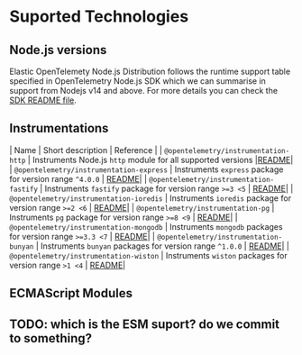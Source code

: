 # Suported Technologies

## Node.js versions

Elastic OpenTelemety Node.js Distribution follows the runtime support table
specified in OpenTelemetry Node.js SDK which we can summarise in support
from Nodejs v14 and above. For more details you can check the [SDK README file](https://github.com/open-telemetry/opentelemetry-js?tab=readme-ov-file#supported-runtimes).

## Instrumentations

| Name                                     | Short description                                            | Reference |
| `@opentelemetry/instrumentation-http`    | Instruments Node.js `http` module for all supported versions |[README](https://github.com/open-telemetry/opentelemetry-js-contrib/tree/main/plugins/node/opentelemetry-instrumentation-http#readme)|
| `@opentelemetry/instrumentation-express` | Instruments `express` package for version range `^4.0.0`     | [README](https://github.com/open-telemetry/opentelemetry-js-contrib/tree/main/plugins/node/opentelemetry-instrumentation-express#readme)|
| `@opentelemetry/instrumentation-fastify` | Instruments `fastify` package for version range `>=3 <5`     | [README](https://github.com/open-telemetry/opentelemetry-js-contrib/tree/main/plugins/node/opentelemetry-instrumentation-fastify#readme)|
| `@opentelemetry/instrumentation-ioredis` | Instruments `ioredis` package for version range `>=2 <6`     | [README](https://github.com/open-telemetry/opentelemetry-js-contrib/tree/main/plugins/node/opentelemetry-instrumentation-ioredis#readme)|
| `@opentelemetry/instrumentation-pg`      | Instruments `pg` package for version range `>=8 <9`          | [README](https://github.com/open-telemetry/opentelemetry-js-contrib/tree/main/plugins/node/opentelemetry-instrumentation-pg#readme)|
| `@opentelemetry/instrumentation-mongodb` | Instruments `mongodb` packages for version range `>=3.3 <7`  | [README](https://github.com/open-telemetry/opentelemetry-js-contrib/tree/main/plugins/node/opentelemetry-instrumentation-mongodb#readme)|
| `@opentelemetry/instrumentation-bunyan`  | Instruments `bunyan` packages for version range `^1.0.0`     | [README](https://github.com/open-telemetry/opentelemetry-js-contrib/tree/main/plugins/node/opentelemetry-instrumentation-bunyan#readme)|
| `@opentelemetry/instrumentation-wiston`  | Instruments `wiston` packages for version range `>1 <4`      | [README](https://github.com/open-telemetry/opentelemetry-js-contrib/tree/main/plugins/node/opentelemetry-instrumentation-winston#readme)|

## ECMAScript Modules

TODO: which is the ESM suport? do we commit to something?
- 